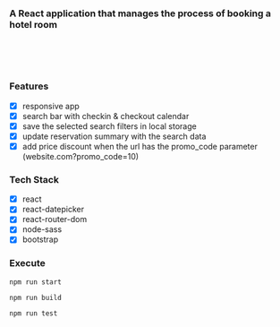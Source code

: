 ### A React application that manages the process of booking a hotel room

<br/><br/>
<kbd>
</kbd>
<br>

### Features
- [x] responsive app
- [x] search bar with checkin & checkout calendar
- [x] save the selected search filters in local storage
- [x] update reservation summary with the search data
- [x] add price discount when the url has the promo_code parameter 
(website.com?promo_code=10)

### Tech Stack
- [x] react
- [x] react-datepicker
- [x] react-router-dom
- [x] node-sass
- [x] bootstrap

### Execute

`npm run start`

`npm run build`

`npm run test`
